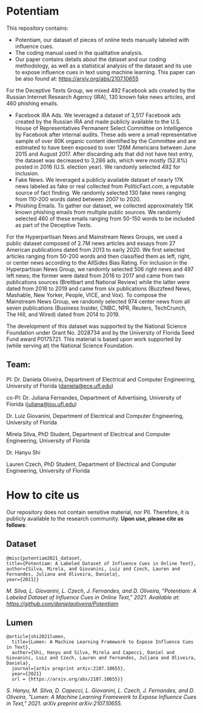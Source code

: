 # Potentiam

This repository contains:
* Potentiam, our dataset of pieces of online texts manually labeled with influence cues.
* The coding manual used in the qualitative analysis.
* Our paper contains details about the dataset and our coding methodology, as well as a statistical analysis of the dataset and its use to expose influence cues in text using machine learning. This paper can be also found at: https://arxiv.org/abs/2107.10655 

For the Deceptive Texts Group, we mixed 492 Facebook ads created by the Russian Internet Research Agency (IRA), 130 known fake news articles, and 460 phishing emails. 
* Facebook IRA Ads. We leveraged a dataset of 3,517 Facebook ads created by the Russian IRA and made publicly available to the U.S. House of Representatives Permanent Select Committee on Intelligence  by Facebook after internal audits. These ads were a small representative sample of over 80K organic content identified by the Committee and are estimated to have been exposed to over 126M Americans between June 2015 and August 2017. After discarding ads that did not have text entry, the dataset was decreased to 3,286 ads, which were mostly (52.8%) posted in 2016 (U.S. election year). We randomly selected 492 for inclusion. 
* Fake News. We leveraged a publicly available dataset of nearly 17K news labeled as fake or real collected from PoliticFact.com, a reputable source of fact finding. We randomly selected 130 fake news ranging from 110-200 words dated between 2007 to 2020. 
* Phishing Emails. To gather our dataset, we collected approximately 15K known phishing emails from multiple public sources. We randomly selected 460 of these emails ranging from 50-150 words to be included as part of the Deceptive Texts.

For the Hyperpartisan News and Mainstream News Groups, we used a public dataset composed of 2.7M news articles and essays from 27 American publications dated from 2013 to early 2020. We first selected articles ranging from 50-200 words and then classified them as left, right, or center news according to the AllSides Bias Rating. For inclusion in the Hyperpartisan News Group, we randomly selected 506 right news and 497 left news; the former were dated from 2016 to 2017 and came from two publications sources (Breitbart and National Review) while the latter were dated from 2016 to 2019 and came from six publications (Buzzfeed News, Mashable, New Yorker, People, VICE, and Vox). To compose the Mainstream News Group, we randomly selected 974 center news from all seven publications (Business Insider, CNBC, NPR, Reuters, TechCrunch, The Hill, and Wired) dated from 2014 to 2019.

The development of this dataset was supported by the National Science Foundation under Grant No. 2028734 and by the University of Florida Seed Fund award P0175721. This material is based upon work supported by (while serving at) the National Science Foundation.

## Team:

PI: Dr. Daniela Oliveira, Department of Electrical and Computer Engineering, University of Florida (daniela@ece.ufl.edu)

co-PI: Dr. Juliana Fernandes, Department of Advertising, University of Florida (juliana@jou.ufl.edu)

Dr. Luiz Giovanini, Department of Electrical and Computer Engineering, University of Florida

Mirela Silva, PhD Student, Department of Electrical and Computer Engineering, University of Florida

Dr. Hanyu Shi

Lauren Czech, PhD Student, Department of Electrical and Computer Engineering, University of Florida


# How to cite us

Our repository does not contain sensitive material, nor PII. Therefore, it is publicly available to the research community. **Upon use, please cite as follows**:

## Dataset

```
@misc{potentiam2021_dataset, 
title={Potentiam: A Labeled Dataset of Influence Cues in Online Text}, 
author={Silva, Mirela, and Giovanini, Luiz and Czech, Lauren and Fernandes, Juliana and Oliveira, Daniela}, 
year={2021}}
```

*M. Silva, L. Giovanini, L. Czech, J. Fernandes, and D. Oliveira, "Potentiam: A Labeled Dataset of Influence Cues in Online Text," 2021. Available at: https://github.com/danielaoliveira/Potentiam*

## Lumen

```
@article{shi2021lumen,
  title={Lumen: A Machine Learning Framework to Expose Influence Cues in Text},
  author={Shi, Hanyu and Silva, Mirela and Capecci, Daniel and Giovanini, Luiz and Czech, Lauren and Fernandes, Juliana and Oliveira, Daniela},
  journal={arXiv preprint arXiv:2107.10655},
  year={2021}
  url = {https://arxiv.org/abs/2107.10655}}
```

*S. Hanyu, M. Silva, D. Capecci, L. Giovanini, L. Czech, J. Fernandes, and D. Oliveira, "Lumen: A Machine Learning Framework to Expose Influence Cues in Text," 2021. arXiv preprint arXiv:2107.10655.*
